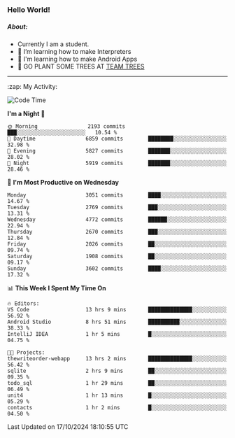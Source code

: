 ### Hello World!

##### About:
- Currently I am a student.
- 🌱 I’m learning how to make Interpreters
- 🌱 I'm learning how to make Android Apps
- 🌱 GO PLANT SOME TREES AT [TEAM TREES](https://teamtrees.org/)

---
  <summary>:zap: My Activity:</summary>
  
<!--START_SECTION:waka-->
![Code Time](http://img.shields.io/badge/Code%20Time-1%2C525%20hrs%2027%20mins-blue)

**I'm a Night 🦉** 

```text
🌞 Morning                2193 commits        ███░░░░░░░░░░░░░░░░░░░░░░   10.54 % 
🌆 Daytime                6859 commits        ████████░░░░░░░░░░░░░░░░░   32.98 % 
🌃 Evening                5827 commits        ███████░░░░░░░░░░░░░░░░░░   28.02 % 
🌙 Night                  5919 commits        ███████░░░░░░░░░░░░░░░░░░   28.46 % 
```
📅 **I'm Most Productive on Wednesday** 

```text
Monday                   3051 commits        ████░░░░░░░░░░░░░░░░░░░░░   14.67 % 
Tuesday                  2769 commits        ███░░░░░░░░░░░░░░░░░░░░░░   13.31 % 
Wednesday                4772 commits        ██████░░░░░░░░░░░░░░░░░░░   22.94 % 
Thursday                 2670 commits        ███░░░░░░░░░░░░░░░░░░░░░░   12.84 % 
Friday                   2026 commits        ██░░░░░░░░░░░░░░░░░░░░░░░   09.74 % 
Saturday                 1908 commits        ██░░░░░░░░░░░░░░░░░░░░░░░   09.17 % 
Sunday                   3602 commits        ████░░░░░░░░░░░░░░░░░░░░░   17.32 % 
```


📊 **This Week I Spent My Time On** 

```text
🔥 Editors: 
VS Code                  13 hrs 9 mins       ██████████████░░░░░░░░░░░   56.92 % 
Android Studio           8 hrs 51 mins       ██████████░░░░░░░░░░░░░░░   38.33 % 
IntelliJ IDEA            1 hr 5 mins         █░░░░░░░░░░░░░░░░░░░░░░░░   04.75 % 

🐱‍💻 Projects: 
thewriteorder-webapp     13 hrs 2 mins       ██████████████░░░░░░░░░░░   56.42 % 
sqlite                   2 hrs 9 mins        ██░░░░░░░░░░░░░░░░░░░░░░░   09.35 % 
todo_sql                 1 hr 29 mins        ██░░░░░░░░░░░░░░░░░░░░░░░   06.49 % 
unit4                    1 hr 13 mins        █░░░░░░░░░░░░░░░░░░░░░░░░   05.29 % 
contacts                 1 hr 2 mins         █░░░░░░░░░░░░░░░░░░░░░░░░   04.50 % 
```


 Last Updated on 17/10/2024 18:10:55 UTC
<!--END_SECTION:waka-->

